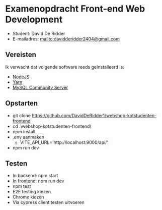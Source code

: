 # Examenopdracht Front-end Web Development

- Student: David De Ridder
- E-mailadres: <mailto:davidderidder2404@gmail.com>

## Vereisten

Ik verwacht dat volgende software reeds geïnstalleerd is:

- [NodeJS](https://nodejs.org)
- [Yarn](https://yarnpkg.com)
- [MySQL Community Server](https://dev.mysql.com/downloads/mysql/)

## Opstarten

- git clone https://github.com/DavidDeRidder1/webshop-kotstudenten-frontend
- cd .\webshop-kotstudenten-frontend\
- npm install
- .env aanmaken
  - VITE_API_URL='http://localhost:9000/api/'
- npm run dev

## Testen

- In backend: npm start
- In frontend: npm run dev
- npm test
- E2E testing kiezen
- Chrome kiezen
- Via cypress client testen uitvoeren
